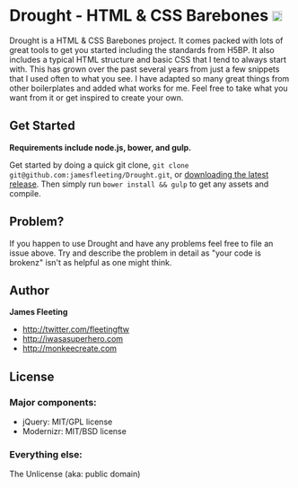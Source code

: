 # Drought - HTML & CSS Barebones <a href="http://badge.fury.io/gh/fleeting%2FDrought"><img src="https://badge.fury.io/gh/fleeting%2FDrought.svg" alt="GitHub version" height="18"></a>

Drought is a HTML &amp; CSS Barebones project. It comes packed with lots of great tools to get you started including the standards from H5BP. It also includes a typical HTML structure and basic CSS that I tend to always start with. This has grown over the past several years from just a few snippets that I used often to what you see. I have adapted so many great things from other boilerplates and added what works for me. Feel free to take what you want from it or get inspired to create your own.

## Get Started
**Requirements include node.js, bower, and gulp.**

Get started by doing a quick git clone, `git clone git@github.com:jamesfleeting/Drought.git`, or [downloading the latest release](https://github.com/jamesfleeting/Drought/archive/master.zip). Then simply run `bower install && gulp` to get any assets and compile.

## Problem?

If you happen to use Drought and have any problems feel free to file an issue above. Try and describe the problem in detail as "your code is brokenz" isn't as helpful as one might think.

## Author

**James Fleeting**
* http://twitter.com/fleetingftw
* http://iwasasuperhero.com
* http://monkeecreate.com

## License

### Major components:

* jQuery: MIT/GPL license
* Modernizr: MIT/BSD license

### Everything else:

The Unlicense (aka: public domain)
